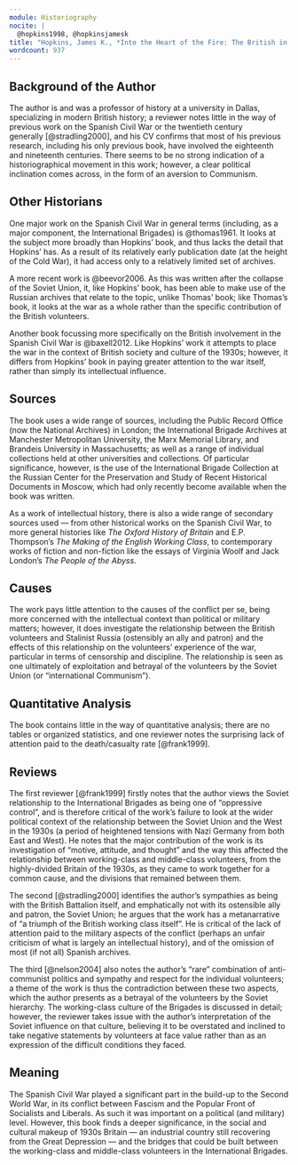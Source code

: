 ```yaml
---
module: Historiography
nocite: |
  @hopkins1998, @hopkinsjamesk
title: "Hopkins, James K., *Into the Heart of the Fire: The British in the Spanish Civil War*"
wordcount: 937
---
```


## Background of the Author

The author is and was a professor of history at a university in Dallas, specializing in modern British history; a reviewer notes little in the way of previous work on the Spanish Civil War or the twentieth century generally [@stradling2000], and his CV confirms that most of his previous research, including his only previous book, have involved the eighteenth and nineteenth centuries. There seems to be no strong indication of a historiographical movement in this work; however, a clear political inclination comes across, in the form of an aversion to Communism.

## Other Historians

One major work on the Spanish Civil War in general terms (including, as a major component, the International Brigades) is @thomas1961. It looks at the subject more broadly than Hopkins’ book, and thus lacks the detail that Hopkins’ has. As a result of its relatively early publication date (at the height of the Cold War), it had access only to a relatively limited set of archives.

A more recent work is @beevor2006. As this was written after the collapse of the Soviet Union, it, like Hopkins’ book, has been able to make use of the Russian archives that relate to the topic, unlike Thomas’ book; like Thomas’s book, it looks at the war as a whole rather than the specific contribution of the British volunteers.

Another book focussing more specifically on the British involvement in the Spanish Civil War is @baxell2012. Like Hopkins’ work it attempts to place the war in the context of British society and culture of the 1930s; however, it differs from Hopkins’ book in paying greater attention to the war itself, rather than simply its intellectual influence.

## Sources

The book uses a wide range of sources, including the Public Record Office (now the National Archives) in London; the International Brigade Archives at Manchester Metropolitan University, the Marx Memorial Library, and Brandeis University in Massachusetts; as well as a range of individual collections held at other universities and collections. Of particular significance, however, is the use of the International Brigade Collection at the Russian Center for the Preservation and Study of Recent Historical Documents in Moscow, which had only recently become available when the book was written.

As a work of intellectual history, there is also a wide range of secondary sources used — from other historical works on the Spanish Civil War, to more general histories like *The Oxford History of Britain* and E.P. Thompson’s *The Making of the English Working Class*, to contemporary works of fiction and non-fiction like the essays of Virginia Woolf and Jack London’s *The People of the Abyss*.

## Causes

The work pays little attention to the causes of the conflict per se, being more concerned with the intellectual context than political or military matters; however, it does investigate the relationship between the British volunteers and Stalinist Russia (ostensibly an ally and patron) and the effects of this relationship on the volunteers’ experience of the war, particular in terms of censorship and discipline. The relationship is seen as one ultimately of exploitation and betrayal of the volunteers by the Soviet Union (or “international Communism”).

## Quantitative Analysis

The book contains little in the way of quantitative analysis; there are no tables or organized statistics, and one reviewer notes the surprising lack of attention paid to the death/casualty rate [@frank1999].

## Reviews

The first reviewer [@frank1999] firstly notes that the author views the Soviet relationship to the International Brigades as being one of “oppressive control”, and is therefore critical of the work’s failure to look at the wider political context of the relationship between the Soviet Union and the West in the 1930s (a period of heightened tensions with Nazi Germany from both East and West). He notes that the major contribution of the work is its investigation of “motive, attitude, and thought” and the way this affected the relationship between working-class and middle-class volunteers, from the highly-divided Britain of the 1930s, as they came to work together for a common cause, and the divisions that remained between them.

The second [@stradling2000] identifies the author’s sympathies as being with the British Battalion itself, and emphatically not with its ostensible ally and patron, the Soviet Union; he argues that the work has a metanarrative of “a triumph of the British working class itself”. He is critical of the lack of attention paid to the military aspects of the conflict (perhaps an unfair criticism of what is largely an intellectual history), and of the omission of most (if not all) Spanish archives.

The third [@nelson2004] also notes the author’s “rare” combination of anti-communist politics and sympathy and respect for the individual volunteers; a theme of the work is thus the contradiction between these two aspects, which the author presents as a betrayal of the volunteers by the Soviet hierarchy. The working-class culture of the Brigades is discussed in detail; however, the reviewer takes issue with the author’s interpretation of the Soviet influence on that culture, believing it to be overstated and inclined to take negative statements by volunteers at face value rather than as an expression of the difficult conditions they faced.

## Meaning

The Spanish Civil War played a significant part in the build-up to the Second World War, in its conflict between Fascism and the Popular Front of Socialists and Liberals. As such it was important on a political (and military) level. However, this book finds a deeper significance, in the social and cultural makeup of 1930s Britain — an industrial country still recovering from the Great Depression — and the bridges that could be built between the working-class and middle-class volunteers in the International Brigades.

